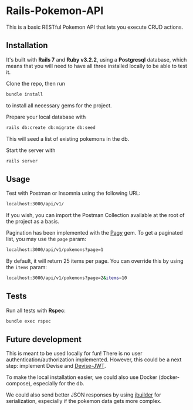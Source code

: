 # Rails-Pokemon-API

This is a basic RESTful Pokemon API that lets you execute CRUD actions.

## Installation
It's built with **Rails 7** and **Ruby v3.2.2**, using a **Postgresql** database, which means that you will need to have all three installed locally to be able to test it.

Clone the repo, then run
```sh
bundle install
```

to install all necessary gems for the project.

Prepare your local database with
```sh
rails db:create db:migrate db:seed
```
This will seed a list of existing pokemons in the db.

Start the server with
```sh
rails server
```
## Usage

Test with Postman or Insomnia using the following URL:
```sh
localhost:3000/api/v1/
```

If you wish, you can import the Postman Collection available at the root of the project as a basis.

Pagination has been implemented with the [Pagy](https://github.com/ddnexus/pagy) gem. To get a paginated list, you may use the `page` param:
```sh
localhost:3000/api/v1/pokemons?page=1
```

By default, it will return 25 items per page. You can override this by using the `items` param:
```sh
localhost:3000/api/v1/pokemons?page=2&items=10
```

## Tests
Run all tests with **Rspec**:
```sh
bundle exec rspec
```

## Future development
This is meant to be used locally for fun! There is no user authentication/authorization implemented.
However, this could be a next step: implement Devise and [Devise-JWT](https://github.com/waiting-for-dev/devise-jwt).

To make the local installation easier, we could also use Docker (docker-compose), especially for the db.

We could also send better JSON responses by using [jbuilder](https://github.com/rails/jbuilder) for serialization, especially if the pokemon data gets more complex.
